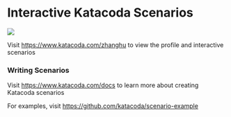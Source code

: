 # Interactive Katacoda Scenarios

[![](http://shields.katacoda.com/katacoda/zhanghu/count.svg)](https://www.katacoda.com/zhanghu "Get your profile on Katacoda.com")

Visit https://www.katacoda.com/zhanghu to view the profile and interactive scenarios

### Writing Scenarios
Visit https://www.katacoda.com/docs to learn more about creating Katacoda scenarios

For examples, visit https://github.com/katacoda/scenario-example
